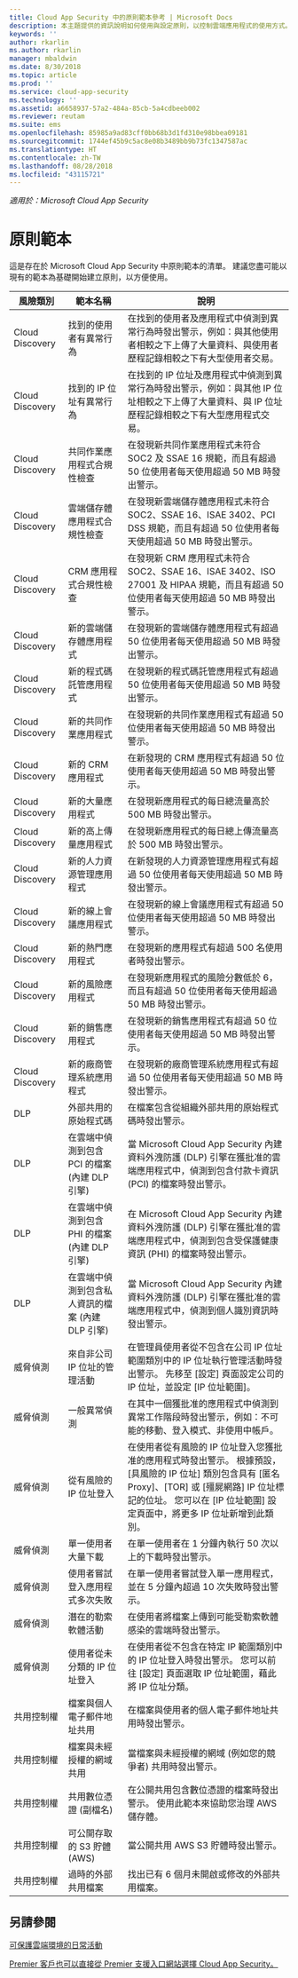 ```yaml
---
title: Cloud App Security 中的原則範本參考 | Microsoft Docs
description: 本主題提供的資訊說明如何使用與設定原則，以控制雲端應用程式的使用方式。
keywords: ''
author: rkarlin
ms.author: rkarlin
manager: mbaldwin
ms.date: 8/30/2018
ms.topic: article
ms.prod: ''
ms.service: cloud-app-security
ms.technology: ''
ms.assetid: a6658937-57a2-484a-85cb-5a4cdbeeb002
ms.reviewer: reutam
ms.suite: ems
ms.openlocfilehash: 85985a9ad83cff0bb68b3d1fd310e98bbea09181
ms.sourcegitcommit: 1744ef45b9c5ac8e08b3489bb9b73fc1347587ac
ms.translationtype: HT
ms.contentlocale: zh-TW
ms.lasthandoff: 08/28/2018
ms.locfileid: "43115721"
---
```

*適用於：Microsoft Cloud App Security*


# <a name="policy-templates"></a>原則範本

這是存在於 Microsoft Cloud App Security 中原則範本的清單。 建議您盡可能以現有的範本為基礎開始建立原則，以方便使用。

|風險類別|範本名稱|說明|
|-----|----|----|
|Cloud Discovery|找到的使用者有異常行為|在找到的使用者及應用程式中偵測到異常行為時發出警示，例如：與其他使用者相較之下上傳了大量資料、與使用者歷程記錄相較之下有大型使用者交易。|
|Cloud Discovery|找到的 IP 位址有異常行為|在找到的 IP 位址及應用程式中偵測到異常行為時發出警示，例如：與其他 IP 位址相較之下上傳了大量資料、與 IP 位址歷程記錄相較之下有大型應用程式交易。|
|Cloud Discovery|共同作業應用程式合規性檢查|在發現新共同作業應用程式未符合 SOC2 及 SSAE 16 規範，而且有超過 50 位使用者每天使用超過 50 MB 時發出警示。|
|Cloud Discovery|雲端儲存體應用程式合規性檢查|在發現新雲端儲存體應用程式未符合 SOC2、SSAE 16、ISAE 3402、PCI DSS 規範，而且有超過 50 位使用者每天使用超過 50 MB 時發出警示。|
|Cloud Discovery|CRM 應用程式合規性檢查|在發現新 CRM 應用程式未符合 SOC2、SSAE 16、ISAE 3402、ISO 27001 及 HIPAA 規範，而且有超過 50 位使用者每天使用超過 50 MB 時發出警示。|
|Cloud Discovery|新的雲端儲存體應用程式|在發現新的雲端儲存體應用程式有超過 50 位使用者每天使用超過 50 MB 時發出警示。|
|Cloud Discovery|新的程式碼託管應用程式|在發現新的程式碼託管應用程式有超過 50 位使用者每天使用超過 50 MB 時發出警示。|
|Cloud Discovery|新的共同作業應用程式|在發現新的共同作業應用程式有超過 50 位使用者每天使用超過 50 MB 時發出警示。|
|Cloud Discovery|新的 CRM 應用程式|在新發現的 CRM 應用程式有超過 50 位使用者每天使用超過 50 MB 時發出警示。|
|Cloud Discovery|新的大量應用程式|在發現新應用程式的每日總流量高於 500 MB 時發出警示。|
|Cloud Discovery|新的高上傳量應用程式|在發現新應用程式的每日總上傳流量高於 500 MB 時發出警示。|
|Cloud Discovery|新的人力資源管理應用程式|在新發現的人力資源管理應用程式有超過 50 位使用者每天使用超過 50 MB 時發出警示。|
|Cloud Discovery|新的線上會議應用程式|在發現新的線上會議應用程式有超過 50 位使用者每天使用超過 50 MB 時發出警示。|
|Cloud Discovery|新的熱門應用程式|在發現新的應用程式有超過 500 名使用者時發出警示。|
|Cloud Discovery|新的風險應用程式|在發現新應用程式的風險分數低於 6，而且有超過 50 位使用者每天使用超過 50 MB 時發出警示。|
|Cloud Discovery|新的銷售應用程式|在發現新的銷售應用程式有超過 50 位使用者每天使用超過 50 MB 時發出警示。|
|Cloud Discovery|新的廠商管理系統應用程式|在發現新的廠商管理系統應用程式有超過 50 位使用者每天使用超過 50 MB 時發出警示。|
|DLP|外部共用的原始程式碼|在檔案包含從組織外部共用的原始程式碼時發出警示。|
|DLP|在雲端中偵測到包含 PCI 的檔案 (內建 DLP 引擎)|當 Microsoft Cloud App Security 內建資料外洩防護 (DLP) 引擎在獲批准的雲端應用程式中，偵測到包含付款卡資訊 (PCI) 的檔案時發出警示。|
|DLP|在雲端中偵測到包含 PHI 的檔案 (內建 DLP 引擎)|在 Microsoft Cloud App Security 內建資料外洩防護 (DLP) 引擎在獲批准的雲端應用程式中，偵測到包含受保護健康資訊 (PHI) 的檔案時發出警示。|
|DLP|在雲端中偵測到包含私人資訊的檔案 (內建 DLP 引擎)|當 Microsoft Cloud App Security 內建資料外洩防護 (DLP) 引擎在獲批准的雲端應用程式中，偵測到個人識別資訊時發出警示。|
|威脅偵測|來自非公司 IP 位址的管理活動|在管理員使用者從不包含在公司 IP 位址範圍類別中的 IP 位址執行管理活動時發出警示。 先移至 [設定] 頁面設定公司的 IP 位址，並設定 [IP 位址範圍]。|
|威脅偵測|一般異常偵測|在其中一個獲批准的應用程式中偵測到異常工作階段時發出警示，例如：不可能的移動、登入模式、非使用中帳戶。|
|威脅偵測|從有風險的 IP 位址登入|在使用者從有風險的 IP 位址登入您獲批准的應用程式時發出警示。 根據預設，[具風險的 IP 位址] 類別包含具有 [匿名 Proxy]、[TOR] 或 [殭屍網路] IP 位址標記的位址。 您可以在 [IP 位址範圍] 設定頁面中，將更多 IP 位址新增到此類別。|
|威脅偵測|單一使用者大量下載|在單一使用者在 1 分鐘內執行 50 次以上的下載時發出警示。|
|威脅偵測|使用者嘗試登入應用程式多次失敗|在單一使用者嘗試登入單一應用程式，並在 5 分鐘內超過 10 次失敗時發出警示。|
|威脅偵測|潛在的勒索軟體活動|在使用者將檔案上傳到可能受勒索軟體感染的雲端時發出警示。|
|威脅偵測|使用者從未分類的 IP 位址登入|在使用者從不包含在特定 IP 範圍類別中的 IP 位址登入時發出警示。 您可以前往 [設定] 頁面選取 IP 位址範圍，藉此將 IP 位址分類。|
|共用控制權|檔案與個人電子郵件地址共用|在檔案與使用者的個人電子郵件地址共用時發出警示。|
|共用控制權|檔案與未經授權的網域共用|當檔案與未經授權的網域 (例如您的競爭者) 共用時發出警示。|
|共用控制權|共用數位憑證 (副檔名)|在公開共用包含數位憑證的檔案時發出警示。 使用此範本來協助您治理 AWS 儲存體。|
|共用控制權|可公開存取的 S3 貯體 (AWS)|當公開共用 AWS S3 貯體時發出警示。|
|共用控制權|過時的外部共用檔案|找出已有 6 個月未開啟或修改的外部共用檔案。|



## <a name="see-also"></a>另請參閱  
[可保護雲端環境的日常活動](daily-activities-to-protect-your-cloud-environment.md)   

[Premier 客戶也可以直接從 Premier 支援入口網站選擇 Cloud App Security。](https://premier.microsoft.com/)  
  